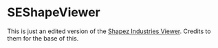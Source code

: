 # SEShapeViewer
This is just an edited version of the [Shapez Industries Viewer](https://sense101.github.io/ShapezIndustriesViewer/). Credits to them for the base of this.
